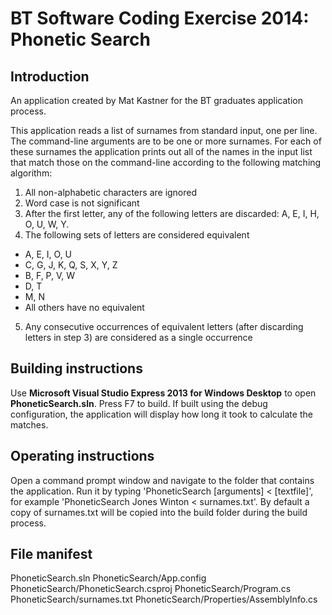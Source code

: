 BT Software Coding Exercise 2014: Phonetic Search
=======

Introduction
-----------

An application created by Mat Kastner for the BT graduates application process. 

This application reads a list of surnames from standard input, one per line. The command-line arguments are to be one or more surnames. For each of these surnames the application prints out all of the names in the input list that match those on the command-line according to the following matching algorithm:

1. All non-alphabetic characters are ignored
2. Word case is not significant 
3. After the first letter, any of the following letters are discarded: A, E, I, H, O, U, W, Y. 
4. The following sets of letters are considered equivalent 
  * A, E, I, O, U 
  * C, G, J, K, Q, S, X, Y, Z 
  * B, F, P, V, W 
  * D, T 
  * M, N
  * All others have no equivalent
5. Any consecutive occurrences of equivalent letters (after discarding letters in step 3) are considered as a single occurrence

Building instructions
-----------

Use **Microsoft Visual Studio Express 2013 for Windows Desktop** to open **PhoneticSearch.sln**. Press F7 to build. If built using the debug configuration, the application will display how long it took to calculate the matches.

Operating instructions
-----------

Open a command prompt window and navigate to the folder that contains the application. Run it by typing 'PhoneticSearch [arguments] < [textfile]', for example 'PhoneticSearch Jones Winton < surnames.txt'. By default a copy of surnames.txt will be copied into the build folder during the build process.

File manifest
-----------

PhoneticSearch.sln
PhoneticSearch/App.config
PhoneticSearch/PhoneticSearch.csproj
PhoneticSearch/Program.cs
PhoneticSearch/surnames.txt
PhoneticSearch/Properties/AssemblyInfo.cs
